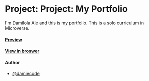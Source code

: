 # Project: Project: My Portfolio
I'm Damilola Ale and this is my portfolio.
This is a solo curriculum in Microverse. 

#### [Preview]( https://raw.githack.com/damiecode/My-Portfolio/portfolio/index.html)
#### [View in broswer](https://damiecode.github.io/My-Portfolio/)

#### Author
* [@damiecode](https://github.com/damiecode)